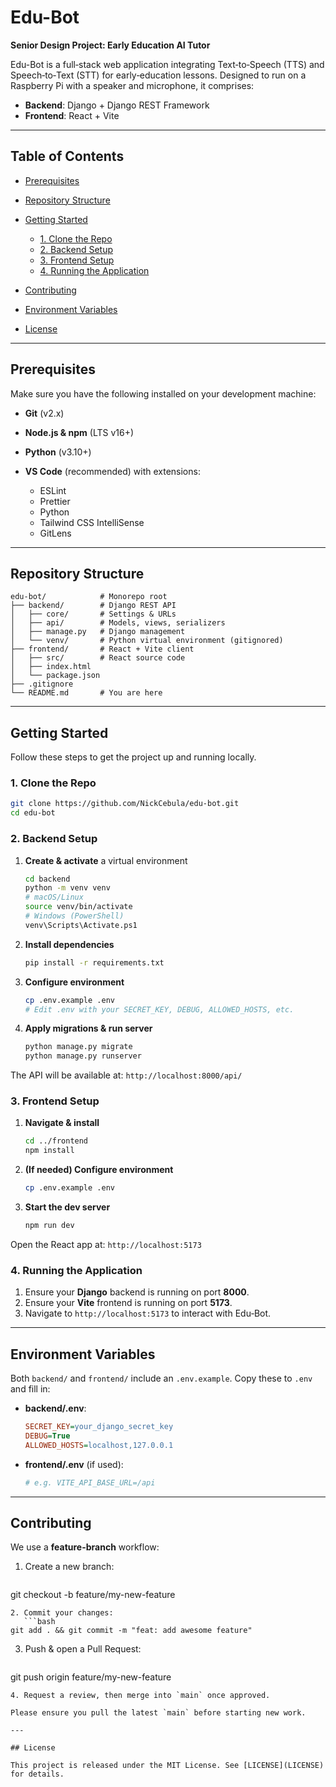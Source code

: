 # Edu-Bot

**Senior Design Project: Early Education AI Tutor**

Edu-Bot is a full‑stack web application integrating Text‑to‑Speech (TTS) and Speech‑to‑Text (STT) for early‑education lessons. Designed to run on a Raspberry Pi with a speaker and microphone, it comprises:

* **Backend**: Django + Django REST Framework
* **Frontend**: React + Vite

---

## Table of Contents

* [Prerequisites](#prerequisites)
* [Repository Structure](#repository-structure)
* [Getting Started](#getting-started)

  * [1. Clone the Repo](#1-clone-the-repo)
  * [2. Backend Setup](#2-backend-setup)
  * [3. Frontend Setup](#3-frontend-setup)
  * [4. Running the Application](#4-running-the-application)
* [Contributing](#contributing)
* [Environment Variables](#environment-variables)
* [License](#license)

---

## Prerequisites

Make sure you have the following installed on your development machine:

* **Git** (v2.x)
* **Node.js & npm** (LTS v16+)
* **Python** (v3.10+)
* **VS Code** (recommended) with extensions:

  * ESLint
  * Prettier
  * Python
  * Tailwind CSS IntelliSense
  * GitLens

---

## Repository Structure

```
edu-bot/            # Monorepo root
├── backend/        # Django REST API
│   ├── core/       # Settings & URLs
│   ├── api/        # Models, views, serializers
│   ├── manage.py   # Django management
│   └── venv/       # Python virtual environment (gitignored)
├── frontend/       # React + Vite client
│   ├── src/        # React source code
│   ├── index.html
│   └── package.json
├── .gitignore
└── README.md       # You are here
```

---

## Getting Started

Follow these steps to get the project up and running locally.

### 1. Clone the Repo

```bash
git clone https://github.com/NickCebula/edu-bot.git
cd edu-bot
```

### 2. Backend Setup

1. **Create & activate** a virtual environment

   ```bash
   cd backend
   python -m venv venv
   # macOS/Linux
   source venv/bin/activate
   # Windows (PowerShell)
   venv\Scripts\Activate.ps1
   ```
2. **Install dependencies**

   ```bash
   pip install -r requirements.txt
   ```
3. **Configure environment**

   ```bash
   cp .env.example .env
   # Edit .env with your SECRET_KEY, DEBUG, ALLOWED_HOSTS, etc.
   ```
4. **Apply migrations & run server**

   ```bash
   python manage.py migrate
   python manage.py runserver
   ```

The API will be available at: `http://localhost:8000/api/`

### 3. Frontend Setup

1. **Navigate & install**

   ```bash
   cd ../frontend
   npm install
   ```
2. **(If needed) Configure environment**

   ```bash
   cp .env.example .env
   ```
3. **Start the dev server**

   ```bash
   npm run dev
   ```

Open the React app at: `http://localhost:5173`

### 4. Running the Application

1. Ensure your **Django** backend is running on port **8000**.
2. Ensure your **Vite** frontend is running on port **5173**.
3. Navigate to `http://localhost:5173` to interact with Edu‑Bot.

---

## Environment Variables

Both `backend/` and `frontend/` include an `.env.example`. Copy these to `.env` and fill in:

* **backend/.env**:

  ```ini
  SECRET_KEY=your_django_secret_key
  DEBUG=True
  ALLOWED_HOSTS=localhost,127.0.0.1
  ```

* **frontend/.env** (if used):

  ```ini
  # e.g. VITE_API_BASE_URL=/api
  ```

---

## Contributing

We use a **feature-branch** workflow:

1. Create a new branch:

   ```bash
   ```

git checkout -b feature/my-new-feature

````
2. Commit your changes:
   ```bash
git add . && git commit -m "feat: add awesome feature"
````

3. Push & open a Pull Request:

   ```bash
   ```

git push origin feature/my-new-feature

```
4. Request a review, then merge into `main` once approved.

Please ensure you pull the latest `main` before starting new work.

---

## License

This project is released under the MIT License. See [LICENSE](LICENSE) for details.

```
